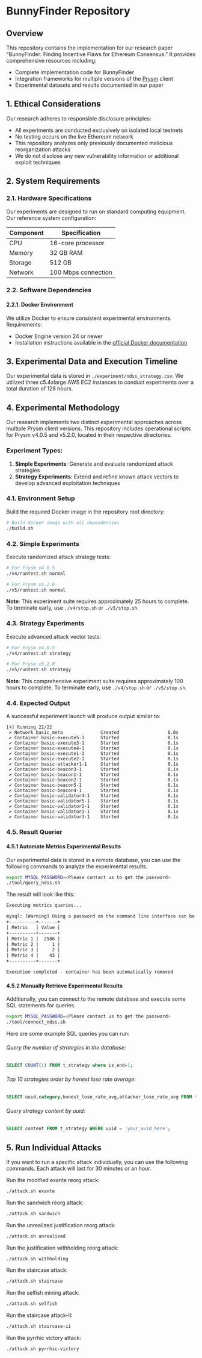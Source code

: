 # BunnyFinder Repository

## Overview

This repository contains the implementation for our research paper "BunnyFinder: Finding Incentive Flaws for Ethereum Consensus." It provides comprehensive resources including:

- Complete implementation code for BunnyFinder
- Integration frameworks for multiple versions of the [Prysm](https://github.com/OffchainLabs/prysm) client
- Experimental datasets and results documented in our paper

## 1. Ethical Considerations

Our research adheres to responsible disclosure principles:

- All experiments are conducted exclusively on isolated local testnets
- No testing occurs on the live Ethereum network
- This repository analyzes only previously documented malicious reorganization attacks
- We do not disclose any new vulnerability information or additional exploit techniques

## 2. System Requirements

### 2.1. Hardware Specifications

Our experiments are designed to run on standard computing equipment. Our reference system configuration:

| Component | Specification       |
| --------- | ------------------- |
| CPU       | 16-core processor   |
| Memory    | 32 GB RAM           |
| Storage   | 512 GB              |
| Network   | 100 Mbps connection |

### 2.2. Software Dependencies

#### 2.2.1. Docker Environment

We utilize Docker to ensure consistent experimental environments. Requirements:

- Docker Engine version 24 or newer
- Installation instructions available in the [official Docker documentation](https://docs.docker.com/engine/install/)

## 3. Experimental Data and Execution Timeline

Our experimental data is stored in `./experiment/ndss_strategy.csv`. We utilized three c5.4xlarge AWS EC2 instances to conduct experiments over a total duration of 128 hours.

## 4. Experimental Methodology

Our research implements two distinct experimental approaches across multiple Prysm client versions. This repository includes operational scripts for Prysm v4.0.5 and v5.2.0, located in their respective directories.

### Experiment Types:

1. **Simple Experiments**: Generate and evaluate randomized attack strategies
2. **Strategy Experiments**: Extend and refine known attack vectors to develop advanced exploitation techniques

### 4.1. Environment Setup

Build the required Docker image in the repository root directory:

```bash
# Build docker image with all dependencies
./build.sh
```

### 4.2. Simple Experiments

Execute randomized attack strategy tests:

```bash
# For Prysm v4.0.5
./v4/runtest.sh normal

# For Prysm v5.2.0
./v5/runtest.sh normal
```

**Note**: This experiment suite requires approximately 25 hours to complete. To terminate early, use `./v4/stop.sh` or `./v5/stop.sh`.

### 4.3. Strategy Experiments

Execute advanced attack vector tests:

```bash
# For Prysm v4.0.5
./v4/runtest.sh strategy

# For Prysm v5.2.0
./v5/runtest.sh strategy
```

**Note**: This comprehensive experiment suite requires approximately 100 hours to complete. To terminate early, use `./v4/stop.sh` or `./v5/stop.sh`.

### 4.4. Expected Output

A successful experiment launch will produce output similar to:

```
[+] Running 22/22
 ✔ Network basic_meta              Created                  0.0s
 ✔ Container basic-execute5-1      Started                  0.1s
 ✔ Container basic-execute3-1      Started                  0.1s
 ✔ Container basic-execute4-1      Started                  0.1s
 ✔ Container basic-execute1-1      Started                  0.1s
 ✔ Container basic-execute2-1      Started                  0.1s
 ✔ Container basic-attacker1-1     Started                  0.1s
 ✔ Container basic-beacon3-1       Started                  0.1s
 ✔ Container basic-beacon1-1       Started                  0.1s
 ✔ Container basic-beacon2-1       Started                  0.1s
 ✔ Container basic-beacon5-1       Started                  0.1s
 ✔ Container basic-beacon4-1       Started                  0.1s
 ✔ Container basic-validator4-1    Started                  0.1s
 ✔ Container basic-validator5-1    Started                  0.1s
 ✔ Container basic-validator2-1    Started                  0.1s
 ✔ Container basic-validator1-1    Started                  0.1s
 ✔ Container basic-validator3-1    Started                  0.1s
```

### 4.5. Result Querier

#### 4.5.1 Automate Metrics Experimental Results
Our experimental data is stored in a remote database, you can use the following commands to analyze the experimental results. 

```bash
export MYSQL_PASSWORD=<Please contact us to get the password> 
./tool/query_ndss.sh
```

The result will look like this:

```txt
Executing metrics queries...

mysql: [Warning] Using a password on the command line interface can be insecure.
+----------+-------+
| Metric   | Value |
+----------+-------+
| Metric 1 |  2586 |
| Metric 2 |     1 |
| Metric 3 |     2 |
| Metric 4 |    43 |
+----------+-------+

Execution completed - container has been automatically removed
```


#### 4.5.2 Manually Retrieve Experimental Results
Additionally, you can connect to the remote database and execute some SQL statements for queries.


```bash
export MYSQL_PASSWORD=<Please contact us to get the password> 
./tool/connect_ndss.sh
```

Here are some example SQL queries you can run:

###### Query the number of strategies in the database:
```sql
SELECT COUNT(1) FROM t_strategy where is_end=1;
```

###### Top 10 strategies order by honest lose rate average:
```sql
SELECT uuid,category,honest_lose_rate_avg,attacker_lose_rate_avg FROM t_strategy ORDER BY honest_lose_rate_avg DESC LIMIT 10;
```

###### Query strategy content by uuid:
```sql
SELECT content FROM t_strategy WHERE uuid = 'your_uuid_here';
```

## 5. Run Individual Attacks

If you want to run a specific attack individually, you can use the following commands. Each attack will last for 30 minutes or an hour.

Run the modified exante reorg attack:
```bash
./attack.sh exante
```

Run the sandwich reorg attack:
```bash
./attack.sh sandwich
```

Run the unrealized justification reorg attack:
```bash
./attack.sh unrealized
```

Run the justification withholding reorg attack:
```bash
./attack.sh withholding
```

Run the staircase attack:
```bash
./attack.sh staircase
```

Run the selfish mining attack:
```bash
./attack.sh selfish
```

Run the staircase attack-II:
```bash
./attack.sh staircase-ii
```

Run the pyrrhic victory attack:
```bash
./attack.sh pyrrhic-victory
```

